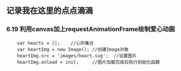 ## 记录我在这里的点点滴滴

### 6.19  利用canvas加上requestAnimationFrame绘制爱心动画
```
	var hearts = []; 	//心的集合
	var heartImg = new Image();	//创建Image对象
	heartImg.src = 'images/heart.svg';	//设置图片
	heartImg.onload = init;		//图片加载完成后执行初始化函数
```